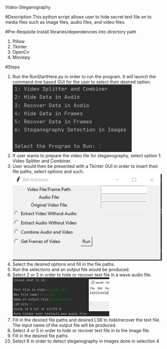 Video-Steganography

#Description
This python script allows user to hide secret text file
on to media files such as image files, audio files, and video files.

#Pre-Requisite
Install libraries/dependencies into directory path
1) Pillow
2) Tkinter
3) OpenCv
4) Moviepy

#Steps
1) Run the RunStartHere.py in order to run the program.
   It will launch the command-line based GUI for the user to select their desired option.
	![Main Gui](/images/maingui.png)
2) If user wants to prepare the video file for steganography, select option 1: Video Splitter and Combiner.
3) User would then be presented with a Tkinter GUI in order to insert their file paths, select options and such.
	![Avi Gui](/images/avigui.png)
4) Select the desired options and fill in the file paths.
5) Run the selections and an output file would be produced.
6) Select 2 or 3 in order to hide or recover text file in a wave audio file.
	![Hide Audio](/images/hideaud.png)
7) Fill in the desired file paths and desired LSB to hide/recover the text file. The input name of the output file will be produced. 
8) Select 4 or 5 in order to hide or recover text file in to the image file.
9) Fill in the desired file paths
10) Select 6 in order to detect steganography in images done in selection 4
